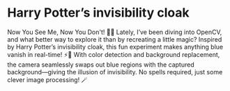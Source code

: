 # Harry Potter’s invisibility cloak
 Now You See Me, Now You Don't! 🎀✨  Lately, I’ve been diving into OpenCV, and what better way to explore it than by recreating a little magic? Inspired by Harry Potter’s invisibility cloak, this fun experiment makes anything blue vanish in real-time! ⚡👀  With color detection and background replacement, the camera seamlessly swaps out blue regions with the captured background—giving the illusion of invisibility. No spells required, just some clever image processing! 🪄
